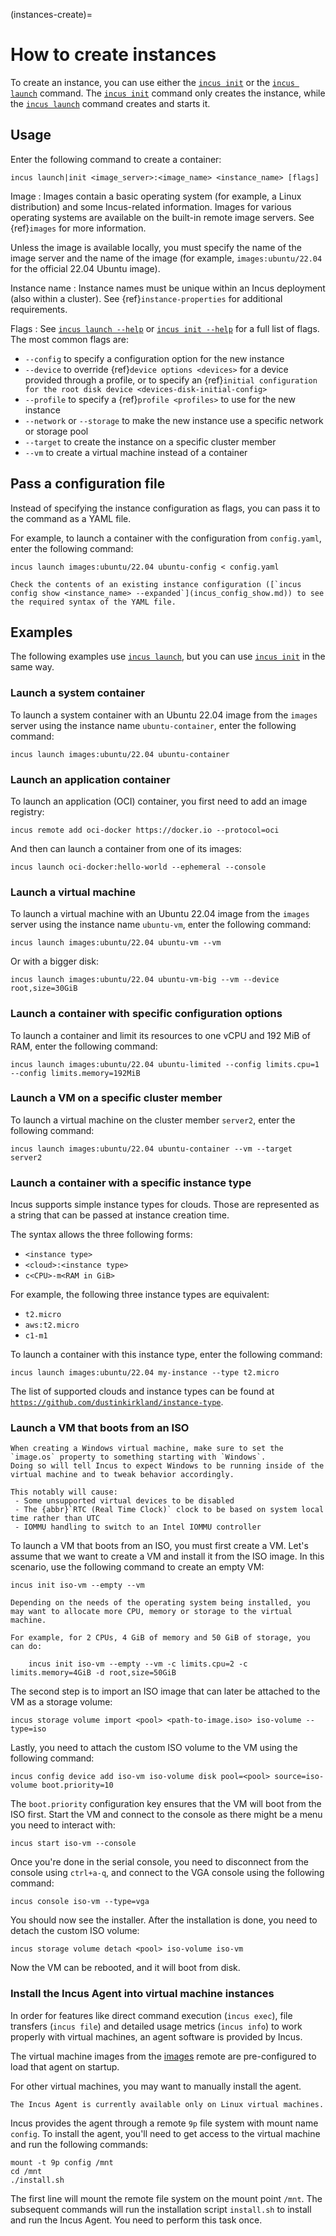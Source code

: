 (instances-create)=
# How to create instances

To create an instance, you can use either the [`incus init`](incus_create.md) or the [`incus launch`](incus_launch.md) command.
The [`incus init`](incus_create.md) command only creates the instance, while the [`incus launch`](incus_launch.md) command creates and starts it.

## Usage

Enter the following command to create a container:

    incus launch|init <image_server>:<image_name> <instance_name> [flags]

Image
: Images contain a basic operating system (for example, a Linux distribution) and some Incus-related information.
  Images for various operating systems are available on the built-in remote image servers.
  See {ref}`images` for more information.

  Unless the image is available locally, you must specify the name of the image server and the name of the image (for example, `images:ubuntu/22.04` for the official 22.04 Ubuntu image).

Instance name
: Instance names must be unique within an Incus deployment (also within a cluster).
  See {ref}`instance-properties` for additional requirements.

Flags
: See [`incus launch --help`](incus_launch.md) or [`incus init --help`](incus_create.md) for a full list of flags.
  The most common flags are:

  - `--config` to specify a configuration option for the new instance
  - `--device` to override {ref}`device options <devices>` for a device provided through a profile, or to specify an {ref}`initial configuration for the root disk device <devices-disk-initial-config>`
  - `--profile` to specify a {ref}`profile <profiles>` to use for the new instance
  - `--network` or `--storage` to make the new instance use a specific network or storage pool
  - `--target` to create the instance on a specific cluster member
  - `--vm` to create a virtual machine instead of a container

## Pass a configuration file

Instead of specifying the instance configuration as flags, you can pass it to the command as a YAML file.

For example, to launch a container with the configuration from `config.yaml`, enter the following command:

    incus launch images:ubuntu/22.04 ubuntu-config < config.yaml

```{tip}
Check the contents of an existing instance configuration ([`incus config show <instance_name> --expanded`](incus_config_show.md)) to see the required syntax of the YAML file.
```

## Examples

The following examples use [`incus launch`](incus_launch.md), but you can use [`incus init`](incus_create.md) in the same way.

### Launch a system container

To launch a system container with an Ubuntu 22.04 image from the `images` server using the instance name `ubuntu-container`, enter the following command:

    incus launch images:ubuntu/22.04 ubuntu-container

### Launch an application container

To launch an application (OCI) container, you first need to add an image registry:

    incus remote add oci-docker https://docker.io --protocol=oci

And then can launch a container from one of its images:

    incus launch oci-docker:hello-world --ephemeral --console

### Launch a virtual machine

To launch a virtual machine with an Ubuntu 22.04 image from the `images` server using the instance name `ubuntu-vm`, enter the following command:

    incus launch images:ubuntu/22.04 ubuntu-vm --vm

Or with a bigger disk:

    incus launch images:ubuntu/22.04 ubuntu-vm-big --vm --device root,size=30GiB

### Launch a container with specific configuration options

To launch a container and limit its resources to one vCPU and 192 MiB of RAM, enter the following command:

    incus launch images:ubuntu/22.04 ubuntu-limited --config limits.cpu=1 --config limits.memory=192MiB

### Launch a VM on a specific cluster member

To launch a virtual machine on the cluster member `server2`, enter the following command:

    incus launch images:ubuntu/22.04 ubuntu-container --vm --target server2

### Launch a container with a specific instance type

Incus supports simple instance types for clouds.
Those are represented as a string that can be passed at instance creation time.

The syntax allows the three following forms:

- `<instance type>`
- `<cloud>:<instance type>`
- `c<CPU>-m<RAM in GiB>`

For example, the following three instance types are equivalent:

- `t2.micro`
- `aws:t2.micro`
- `c1-m1`

To launch a container with this instance type, enter the following command:

    incus launch images:ubuntu/22.04 my-instance --type t2.micro

The list of supported clouds and instance types can be found at [`https://github.com/dustinkirkland/instance-type`](https://github.com/dustinkirkland/instance-type).

### Launch a VM that boots from an ISO

```{note}
When creating a Windows virtual machine, make sure to set the `image.os` property to something starting with `Windows`.
Doing so will tell Incus to expect Windows to be running inside of the virtual machine and to tweak behavior accordingly.

This notably will cause:
 - Some unsupported virtual devices to be disabled
 - The {abbr}`RTC (Real Time Clock)` clock to be based on system local time rather than UTC
 - IOMMU handling to switch to an Intel IOMMU controller
```

To launch a VM that boots from an ISO, you must first create a VM.
Let's assume that we want to create a VM and install it from the ISO image.
In this scenario, use the following command to create an empty VM:

    incus init iso-vm --empty --vm

```{note}
Depending on the needs of the operating system being installed, you may want to allocate more CPU, memory or storage to the virtual machine.

For example, for 2 CPUs, 4 GiB of memory and 50 GiB of storage, you can do:

    incus init iso-vm --empty --vm -c limits.cpu=2 -c limits.memory=4GiB -d root,size=50GiB
```

The second step is to import an ISO image that can later be attached to the VM as a storage volume:

    incus storage volume import <pool> <path-to-image.iso> iso-volume --type=iso

Lastly, you need to attach the custom ISO volume to the VM using the following command:

    incus config device add iso-vm iso-volume disk pool=<pool> source=iso-volume boot.priority=10

The `boot.priority` configuration key ensures that the VM will boot from the ISO first.
Start the VM and connect to the console as there might be a menu you need to interact with:

    incus start iso-vm --console

Once you're done in the serial console, you need to disconnect from the console using `ctrl+a-q`, and connect to the VGA console using the following command:

    incus console iso-vm --type=vga

You should now see the installer. After the installation is done, you need to detach the custom ISO volume:

    incus storage volume detach <pool> iso-volume iso-vm

Now the VM can be rebooted, and it will boot from disk.

### Install the Incus Agent into virtual machine instances

In order for features like direct command execution (`incus exec`), file transfers (`incus file`) and detailed usage metrics (`incus info`)
to work properly with virtual machines, an agent software is provided by Incus.

The virtual machine images from the [images](https://images.linuxcontainers.org) remote are pre-configured to load that agent on startup.

For other virtual machines, you may want to manually install the agent.

```{note}
The Incus Agent is currently available only on Linux virtual machines.
```

Incus provides the agent through a remote `9p` file system with mount name `config`.
To install the agent, you'll need to get access to the virtual machine and run the following commands:

    mount -t 9p config /mnt
    cd /mnt
    ./install.sh

The first line will mount the remote file system on the mount point `/mnt`.
The subsequent commands will run the installation script `install.sh` to install and run the Incus Agent.
You need to perform this task once.

